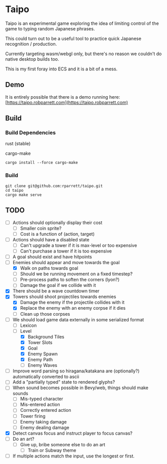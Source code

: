 # Taipo

Taipo is an experimental game exploring the idea of limiting control of the game to typing random Japanese phrases.

This could turn out to be a useful tool to practice quick Japanese recognition / production.

Currently targeting wasm/webgl only, but there's no reason we couldn't do native desktop builds too.

This is my first foray into ECS and it is a bit of a mess.

## Demo

It is entirely possible that there is a demo running here: [https://taipo.robparrett.com](https://taipo.robparrett.com)

## Build

### Build Dependencies

rust (stable)

cargo-make

```
cargo install --force cargo-make
```

### Build

```
git clone git@github.com:rparrett/taipo.git
cd taipo
cargo make serve
```

## TODO

- [ ] Actions should optionally display their cost
  - [ ] Smaller coin sprite?
  - [ ] Cost is a function of (action, target)
- [ ] Actions should have a disabled state
  - [ ] Can't upgrade a tower if it is max-level or too expensive
  - [ ] Can't purchase a tower if it is too expensive
- [ ] A goal should exist and have hitpoints
- [ ] Enemies should appear and move towards the goal
  - [X] Walk on paths towards goal
  - [ ] Should we be running movement on a fixed timestep?
  - [ ] Pre-process paths to soften the corners (lyon?)
  - [ ] Damage the goal if we collide with it
- [X] There should be a wave countdown timer
- [X] Towers should shoot projectiles towards enemies
  - [X] Damage the enemy if the projectile collides with it
  - [X] Replace the enemy with an enemy corpse if it dies
  - [ ] Clean up those corpses
- [ ] We should load game data externally in some serialized format
  - [ ] Lexicon
  - [ ] Level
    - [X] Background Tiles
    - [X] Tower Slots
    - [X] Goal
    - [X] Enemy Spawn
    - [X] Enemy Path
    - [ ] Enemy Waves
- [ ] Improve word parsing so hiragana/katakana are (optionally?) automatically converted to ascii
- [ ] Add a "partially typed" state to rendered glyphs?
- [ ] When sound becomes possible in Bevy/web, things should make sounds
  - [ ] Mis-typed character
  - [ ] Mis-entered action
  - [ ] Correctly entered action
  - [ ] Tower firing
  - [ ] Enemy taking damage
  - [ ] Enemy dealing damage
- [X] Detect canvas focus and instruct player to focus canvas?
- [ ] Do an art?
  - [ ] Give up, bribe someone else to do an art
    - [ ] Train or Subway theme
- [ ] If multiple actions match the input, use the longest or first.
